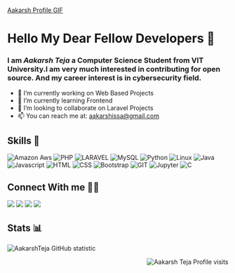 [Aakarsh Profile GIF](aakarsh-profile.gif)
# Hello My Dear Fellow Developers 👋
### I am *Aakarsh Teja* a Computer Science Student from VIT University.I am very much interested in contributing for open source. And my career interest is in cybersecurity field. 

- 🔭 I’m currently working on Web Based Projects
- 🌱 I’m currently learning Frontend
- 👯 I’m looking to collaborate on Laravel Projects
- 📫 You can reach me at: <a href="mailto:aakarshissa@gmail.com">aakarshissa@gmail.com</a>

## Skills 🚀
![Amazon Aws](https://img.shields.io/badge/amazon-aws.svg?style=for-the-badge&logo=amazon-aws&color=232F3E)
![PHP](https://img.shields.io/badge/php-%777BB4.svg?style=for-the-badge&logo=php&logoColor=white&color=777BB4)
![LARAVEL](https://img.shields.io/badge/laravel-%FF2D20.svg?style=for-the-badge&logo=laravel&logoColor=white&color=FF2D20)
![MySQL](https://img.shields.io/badge/mysql-%4479A1.svg?style=for-the-badge&logo=mysql&logoColor=white&color=4479A1)
![Python](https://img.shields.io/badge/python-%3776AB.svg?style=for-the-badge&logo=python&logoColor=white&color=3776AB)
![Linux](https://img.shields.io/badge/linux-%FCC624.svg?style=for-the-badge&logo=linux&logoColor=black&color=FCC624)
![Java](https://img.shields.io/badge/java-%7396.svg?style=for-the-badge&logo=java&logoColor=white&color=007396)
![Javascript](https://img.shields.io/badge/javscript-%F7DF1E.svg?style=for-the-badge&logo=javascript&logoColor=black&color=F7DF1E)
![HTML](https://img.shields.io/badge/html5-%3776AB.svg?style=for-the-badge&logo=html5&logoColor=white&color=E34F26)
![CSS](https://img.shields.io/badge/css3-%1572B6.svg?style=for-the-badge&logo=css3&logoColor=white&color=1572B6)
![Bootstrap](https://img.shields.io/badge/bootstrap-%3776AB.svg?style=for-the-badge&logo=bootstrap&logoColor=white&color=563D7C)
![GIT](https://img.shields.io/badge/git-%3776AB.svg?style=for-the-badge&logo=git&logoColor=white&color=F05032)
![Jupyter](https://img.shields.io/badge/jupyter-%3776AB.svg?style=for-the-badge&logo=jupyter&logoColor=white&color=F37626)
![C](https://img.shields.io/badge/c-%3776AB.svg?style=for-the-badge&logo=c&logoColor=white&color=A8B9CC)


## Connect With me 🤝🤝
[<img src="https://img.shields.io/badge/aakarshteja-%230077B5.svg?&style=for-the-badge&logo=linkedin&logoColor=white" />](https://www.linkedin.com/in/aakarsh-teja-issa-ab9a06148/)
[<img src = "https://img.shields.io/badge/aakarshteja-%2320A1F1.svg?&style=for-the-badge&logo=twitter&logoColor=white">](https://twitter.com/aakarshteja)
[<img src = "https://img.shields.io/badge/aakarshteja-%181717.svg?&style=for-the-badge&logo=facebook&logoColor=white&color=1877F2">](https://www.facebook.com/aakarsh.teja)
[<img src = "https://img.shields.io/badge/aakarshteja-%181717.svg?&style=for-the-badge&logo=instagram&logoColor=white&color=E4405F">](https://www.instagram.com/aakarshteja/)

## Stats 📊
![AakarshTeja GitHub statistic](https://github-readme-stats.vercel.app/api?username=aakarshteja&show_icons=true)
<p align="right"> <img src="https://komarev.com/ghpvc/?username=aakarshteja" alt="Aakarsh Teja Profile visits" /></p>
